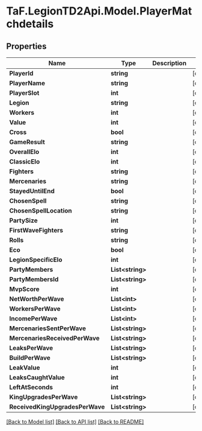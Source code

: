 
# TaF.LegionTD2Api.Model.PlayerMatchdetails

## Properties

Name | Type | Description | Notes
------------ | ------------- | ------------- | -------------
**PlayerId** | **string** |  | [optional] 
**PlayerName** | **string** |  | [optional] 
**PlayerSlot** | **int** |  | [optional] 
**Legion** | **string** |  | [optional] 
**Workers** | **int** |  | [optional] 
**Value** | **int** |  | [optional] 
**Cross** | **bool** |  | [optional] 
**GameResult** | **string** |  | [optional] 
**OverallElo** | **int** |  | [optional] 
**ClassicElo** | **int** |  | [optional] 
**Fighters** | **string** |  | [optional] 
**Mercenaries** | **string** |  | [optional] 
**StayedUntilEnd** | **bool** |  | [optional] 
**ChosenSpell** | **string** |  | [optional] 
**ChosenSpellLocation** | **string** |  | [optional] 
**PartySize** | **int** |  | [optional] 
**FirstWaveFighters** | **string** |  | [optional] 
**Rolls** | **string** |  | [optional] 
**Eco** | **bool** |  | [optional] 
**LegionSpecificElo** | **int** |  | [optional] 
**PartyMembers** | **List&lt;string&gt;** |  | [optional] 
**PartyMembersId** | **List&lt;string&gt;** |  | [optional] 
**MvpScore** | **int** |  | [optional] 
**NetWorthPerWave** | **List&lt;int&gt;** |  | [optional] 
**WorkersPerWave** | **List&lt;int&gt;** |  | [optional] 
**IncomePerWave** | **List&lt;int&gt;** |  | [optional] 
**MercenariesSentPerWave** | **List&lt;string&gt;** |  | [optional] 
**MercenariesReceivedPerWave** | **List&lt;string&gt;** |  | [optional] 
**LeaksPerWave** | **List&lt;string&gt;** |  | [optional] 
**BuildPerWave** | **List&lt;string&gt;** |  | [optional] 
**LeakValue** | **int** |  | [optional] 
**LeaksCaughtValue** | **int** |  | [optional] 
**LeftAtSeconds** | **int** |  | [optional] 
**KingUpgradesPerWave** | **List&lt;string&gt;** |  | [optional] 
**ReceivedKingUpgradesPerWave** | **List&lt;string&gt;** |  | [optional] 

[[Back to Model list]](../README.md#documentation-for-models)
[[Back to API list]](../README.md#documentation-for-api-endpoints)
[[Back to README]](../README.md)

